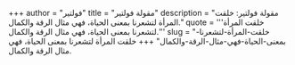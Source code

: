 +++
author = "فولتير"
title = "مقولة فولتير"
description = "مقولة فولتير: خلقت المرأة لتشعرنا بمعنى الحياة، فهي مثال الرقة والكمال."
quote = '''خلقت المرأة لتشعرنا بمعنى الحياة، فهي مثال الرقة والكمال.''' 
slug = "خلقت-المرأة-لتشعرنا-بمعنى-الحياة-فهي-مثال-الرقة-والكمال"
+++
خلقت المرأة لتشعرنا بمعنى الحياة، فهي مثال الرقة والكمال.
